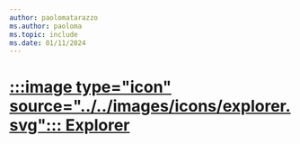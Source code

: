 ```yaml
---
author: paolomatarazzo
ms.author: paoloma
ms.topic: include
ms.date: 01/11/2024
---
```


# [:::image type="icon" source="../../images/icons/explorer.svg"::: **Explorer**](#tab/explorer)